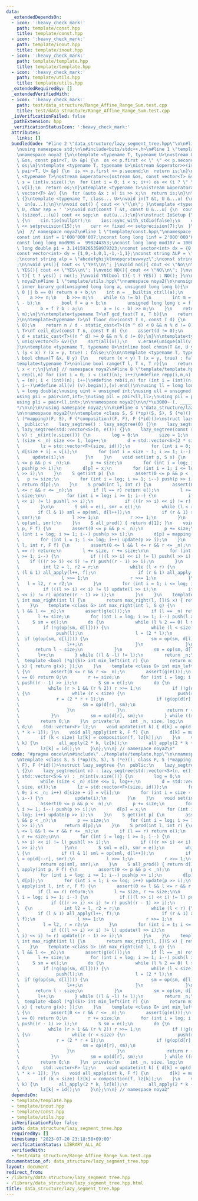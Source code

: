 ```yaml
---
data:
  _extendedDependsOn:
  - icon: ':heavy_check_mark:'
    path: template/const.hpp
    title: template/const.hpp
  - icon: ':heavy_check_mark:'
    path: template/inout.hpp
    title: template/inout.hpp
  - icon: ':heavy_check_mark:'
    path: template/template.hpp
    title: template/template.hpp
  - icon: ':heavy_check_mark:'
    path: template/utils.hpp
    title: template/utils.hpp
  _extendedRequiredBy: []
  _extendedVerifiedWith:
  - icon: ':heavy_check_mark:'
    path: test/data_structure/Range_Affine_Range_Sum.test.cpp
    title: test/data_structure/Range_Affine_Range_Sum.test.cpp
  _isVerificationFailed: false
  _pathExtension: hpp
  _verificationStatusIcon: ':heavy_check_mark:'
  attributes:
    links: []
  bundledCode: "#line 2 \"data_structure/lazy_segment_tree.hpp\"\n\n#line 2 \"template/template.hpp\"\
    \nusing namespace std;\n\n#include<bits/stdc++.h>\n#line 1 \"template/inout.hpp\"\
    \nnamespace noya2 {\n\ntemplate <typename T, typename U>\nostream &operator<<(ostream\
    \ &os, const pair<T, U> &p) {\n  os << p.first << \" \" << p.second;\n  return\
    \ os;\n}\ntemplate <typename T, typename U>\nistream &operator>>(istream &is,\
    \ pair<T, U> &p) {\n  is >> p.first >> p.second;\n  return is;\n}\n\ntemplate\
    \ <typename T>\nostream &operator<<(ostream &os, const vector<T> &v) {\n  int\
    \ s = (int)v.size();\n  for (int i = 0; i < s; i++) os << (i ? \" \" : \"\") <<\
    \ v[i];\n  return os;\n}\ntemplate <typename T>\nistream &operator>>(istream &is,\
    \ vector<T> &v) {\n  for (auto &x : v) is >> x;\n  return is;\n}\n\nvoid in()\
    \ {}\ntemplate <typename T, class... U>\nvoid in(T &t, U &...u) {\n  cin >> t;\n\
    \  in(u...);\n}\n\nvoid out() { cout << \"\\n\"; }\ntemplate <typename T, class...\
    \ U, char sep = ' '>\nvoid out(const T &t, const U &...u) {\n  cout << t;\n  if\
    \ (sizeof...(u)) cout << sep;\n  out(u...);\n}\n\nstruct IoSetup {\n  IoSetup()\
    \ {\n    cin.tie(nullptr);\n    ios::sync_with_stdio(false);\n    cout << fixed\
    \ << setprecision(15);\n    cerr << fixed << setprecision(7);\n  }\n} iosetup_noya2;\n\
    \n}  // namespace noya2\n#line 1 \"template/const.hpp\"\nnamespace noya2{\n\n\
    const int iinf = 1'000'000'007;\nconst long long linf = 2'000'000'000'000'000'000LL;\n\
    const long long mod998 =  998244353;\nconst long long mod107 = 1000000007;\nconst\
    \ long double pi = 3.14159265358979323;\nconst vector<int> dx = {0,1,0,-1,1,1,-1,-1};\n\
    const vector<int> dy = {1,0,-1,0,1,-1,-1,1};\nconst string ALP = \"ABCDEFGHIJKLMNOPQRSTUVWXYZ\"\
    ;\nconst string alp = \"abcdefghijklmnopqrstuvwxyz\";\nconst string NUM = \"0123456789\"\
    ;\n\nvoid yes(){ cout << \"Yes\\n\"; }\nvoid no(){ cout << \"No\\n\"; }\nvoid\
    \ YES(){ cout << \"YES\\n\"; }\nvoid NO(){ cout << \"NO\\n\"; }\nvoid yn(bool\
    \ t){ t ? yes() : no(); }\nvoid YN(bool t){ t ? YES() : NO(); }\n\n} // namespace\
    \ noya2\n#line 1 \"template/utils.hpp\"\nnamespace noya2{\n\nunsigned long long\
    \ inner_binary_gcd(unsigned long long a, unsigned long long b){\n    if (a ==\
    \ 0 || b == 0) return a + b;\n    int n = __builtin_ctzll(a);\n    int m = __builtin_ctzll(b);\n\
    \    a >>= n;\n    b >>= m;\n    while (a != b) {\n        int m = __builtin_ctzll(a\
    \ - b);\n        bool f = a > b;\n        unsigned long long c = f ? a : b;\n\
    \        b = f ? b : a;\n        a = (c - b) >> m;\n    }\n    return a << min(n,\
    \ m);\n}\n\ntemplate<typename T>\nT gcd_fast(T a, T b){\n    return static_cast<T>(inner_binary_gcd(abs(a),abs(b)));\n\
    }\n\ntemplate<typename T>\nT floor_div(const T n, const T d) {\n    assert(d !=\
    \ 0);\n    return n / d - static_cast<T>((n ^ d) < 0 && n % d != 0);\n}\n\ntemplate<typename\
    \ T>\nT ceil_div(const T n, const T d) {\n    assert(d != 0);\n    return n /\
    \ d + static_cast<T>((n ^ d) >= 0 && n % d != 0);\n}\n\ntemplate<typename T> void\
    \ uniq(vector<T> &v){\n    sort(all(v));\n    v.erase(unique(all(v)),v.end());\n\
    }\n\ntemplate <typename T, typename U>\ninline bool chmin(T &x, U y) {\n    return\
    \ (y < x) ? (x = y, true) : false;\n}\n\ntemplate <typename T, typename U>\ninline\
    \ bool chmax(T &x, U y) {\n    return (x < y) ? (x = y, true) : false;\n}\n\n\
    template<typename T>\ninline bool range(T l, T x, T r){\n    return l <= x &&\
    \ x < r;\n}\n\n} // namespace noya2\n#line 8 \"template/template.hpp\"\n\n#define\
    \ rep(i,n) for (int i = 0; i < (int)(n); i++)\n#define repp(i,m,n) for (int i\
    \ = (m); i < (int)(n); i++)\n#define reb(i,n) for (int i = (int)(n-1); i >= 0;\
    \ i--)\n#define all(v) (v).begin(),(v).end()\n\nusing ll = long long;\nusing ld\
    \ = long double;\nusing uint = unsigned int;\nusing ull = unsigned long long;\n\
    using pii = pair<int,int>;\nusing pll = pair<ll,ll>;\nusing pil = pair<int,ll>;\n\
    using pli = pair<ll,int>;\n\nnamespace noya2{\n\n/*\u3000~ (. _________ . /)\u3000\
    */\n\n}\n\nusing namespace noya2;\n\n\n#line 4 \"data_structure/lazy_segment_tree.hpp\"\
    \n\nnamespace noya2{\n\ntemplate <class S, S (*op)(S, S), S (*e)(), class F, S\
    \ (*mapping)(F, S), F (*composition)(F, F), F (*id)()>\nstruct lazy_segtree {\n\
    \  public:\n    lazy_segtree() : lazy_segtree(0) {}\n    lazy_segtree(int n) :\
    \ lazy_segtree(std::vector<S>(n, e())) {}\n    lazy_segtree(const std::vector<S>&\
    \ v) : _n(int(v.size())) {\n        log = 0;\n        size = 1;\n        while\
    \ (size < _n) size <<= 1, log++;\n        d = std::vector<S>(2 * size, e());\n\
    \        lz = std::vector<F>(size, id());\n        for (int i = 0; i < _n; i++)\
    \ d[size + i] = v[i];\n        for (int i = size - 1; i >= 1; i--) {\n       \
    \     update(i);\n        }\n    }\n    void set(int p, S x) {\n        assert(0\
    \ <= p && p < _n);\n        p += size;\n        for (int i = log; i >= 1; i--)\
    \ push(p >> i);\n        d[p] = x;\n        for (int i = 1; i <= log; i++) update(p\
    \ >> i);\n    }\n    S get(int p) {\n        assert(0 <= p && p < _n);\n     \
    \   p += size;\n        for (int i = log; i >= 1; i--) push(p >> i);\n       \
    \ return d[p];\n    }\n    S prod(int l, int r) {\n        assert(0 <= l && l\
    \ <= r && r <= _n);\n        if (l == r) return e();\n        l += size, r +=\
    \ size;\n\n        for (int i = log; i >= 1; i--) {\n            if (((l >> i)\
    \ << i) != l) push(l >> i);\n            if (((r >> i) << i) != r) push(r >> i);\n\
    \        }\n\n        S sml = e(), smr = e();\n        while (l < r) {\n     \
    \       if (l & 1) sml = op(sml, d[l++]);\n            if (r & 1) smr = op(d[--r],\
    \ smr);\n            l >>= 1;\n            r >>= 1;\n        }\n        return\
    \ op(sml, smr);\n    }\n    S all_prod() { return d[1]; }\n    void apply(int\
    \ p, F f) {\n        assert(0 <= p && p < _n);\n        p += size;\n        for\
    \ (int i = log; i >= 1; i--) push(p >> i);\n        d[p] = mapping(f, d[p]);\n\
    \        for (int i = 1; i <= log; i++) update(p >> i);\n    }\n    void apply(int\
    \ l, int r, F f) {\n        assert(0 <= l && l <= r && r <= _n);\n        if (l\
    \ == r) return;\n        l += size, r += size;\n\n        for (int i = log; i\
    \ >= 1; i--) {\n            if (((l >> i) << i) != l) push(l >> i);\n        \
    \    if (((r >> i) << i) != r) push((r - 1) >> i);\n        }\n        {\n   \
    \         int l2 = l, r2 = r;\n            while (l < r) {\n                if\
    \ (l & 1) all_apply(l++, f);\n                if (r & 1) all_apply(--r, f);\n\
    \                l >>= 1;\n                r >>= 1;\n            }\n         \
    \   l = l2, r = r2;\n        }\n        for (int i = 1; i <= log; i++) {\n   \
    \         if (((l >> i) << i) != l) update(l >> i);\n            if (((r >> i)\
    \ << i) != r) update((r - 1) >> i);\n        }\n    }\n    template <bool (*g)(S)>\
    \ int max_right(int l) {\n        return max_right(l, [](S x) { return g(x); });\n\
    \    }\n    template <class G> int max_right(int l, G g) {\n        assert(0 <=\
    \ l && l <= _n);\n        assert(g(e()));\n        if (l == _n) return _n;\n \
    \       l += size;\n        for (int i = log; i >= 1; i--) push(l >> i);\n   \
    \     S sm = e();\n        do {\n            while (l % 2 == 0) l >>= 1;\n   \
    \         if (!g(op(sm, d[l]))) {\n                while (l < size) {\n      \
    \              push(l);\n                    l = (2 * l);\n                  \
    \  if (g(op(sm, d[l]))) {\n                        sm = op(sm, d[l]);\n      \
    \                  l++;\n                    }\n                }\n          \
    \      return l - size;\n            }\n            sm = op(sm, d[l]);\n     \
    \       l++;\n        } while ((l & -l) != l);\n        return _n;\n    }\n  \
    \  template <bool (*g)(S)> int min_left(int r) {\n        return min_left(r, [](S\
    \ x) { return g(x); });\n    }\n    template <class G> int min_left(int r, G g)\
    \ {\n        assert(0 <= r && r <= _n);\n        assert(g(e()));\n        if (r\
    \ == 0) return 0;\n        r += size;\n        for (int i = log; i >= 1; i--)\
    \ push((r - 1) >> i);\n        S sm = e();\n        do {\n            r--;\n \
    \           while (r > 1 && (r % 2)) r >>= 1;\n            if (!g(op(d[r], sm)))\
    \ {\n                while (r < size) {\n                    push(r);\n      \
    \              r = (2 * r + 1);\n                    if (g(op(d[r], sm))) {\n\
    \                        sm = op(d[r], sm);\n                        r--;\n  \
    \                  }\n                }\n                return r + 1 - size;\n\
    \            }\n            sm = op(d[r], sm);\n        } while ((r & -r) != r);\n\
    \        return 0;\n    }\n  private:\n    int _n, size, log;\n    std::vector<S>\
    \ d;\n    std::vector<F> lz;\n    void update(int k) { d[k] = op(d[2 * k], d[2\
    \ * k + 1]); }\n    void all_apply(int k, F f) {\n        d[k] = mapping(f, d[k]);\n\
    \        if (k < size) lz[k] = composition(f, lz[k]);\n    }\n    void push(int\
    \ k) {\n        all_apply(2 * k, lz[k]);\n        all_apply(2 * k + 1, lz[k]);\n\
    \        lz[k] = id();\n    }\n};\n\n} // namespace noya2\n"
  code: "#pragma once\n\n#include\"../template/template.hpp\"\n\nnamespace noya2{\n\
    \ntemplate <class S, S (*op)(S, S), S (*e)(), class F, S (*mapping)(F, S), F (*composition)(F,\
    \ F), F (*id)()>\nstruct lazy_segtree {\n  public:\n    lazy_segtree() : lazy_segtree(0)\
    \ {}\n    lazy_segtree(int n) : lazy_segtree(std::vector<S>(n, e())) {}\n    lazy_segtree(const\
    \ std::vector<S>& v) : _n(int(v.size())) {\n        log = 0;\n        size = 1;\n\
    \        while (size < _n) size <<= 1, log++;\n        d = std::vector<S>(2 *\
    \ size, e());\n        lz = std::vector<F>(size, id());\n        for (int i =\
    \ 0; i < _n; i++) d[size + i] = v[i];\n        for (int i = size - 1; i >= 1;\
    \ i--) {\n            update(i);\n        }\n    }\n    void set(int p, S x) {\n\
    \        assert(0 <= p && p < _n);\n        p += size;\n        for (int i = log;\
    \ i >= 1; i--) push(p >> i);\n        d[p] = x;\n        for (int i = 1; i <=\
    \ log; i++) update(p >> i);\n    }\n    S get(int p) {\n        assert(0 <= p\
    \ && p < _n);\n        p += size;\n        for (int i = log; i >= 1; i--) push(p\
    \ >> i);\n        return d[p];\n    }\n    S prod(int l, int r) {\n        assert(0\
    \ <= l && l <= r && r <= _n);\n        if (l == r) return e();\n        l += size,\
    \ r += size;\n\n        for (int i = log; i >= 1; i--) {\n            if (((l\
    \ >> i) << i) != l) push(l >> i);\n            if (((r >> i) << i) != r) push(r\
    \ >> i);\n        }\n\n        S sml = e(), smr = e();\n        while (l < r)\
    \ {\n            if (l & 1) sml = op(sml, d[l++]);\n            if (r & 1) smr\
    \ = op(d[--r], smr);\n            l >>= 1;\n            r >>= 1;\n        }\n\
    \        return op(sml, smr);\n    }\n    S all_prod() { return d[1]; }\n    void\
    \ apply(int p, F f) {\n        assert(0 <= p && p < _n);\n        p += size;\n\
    \        for (int i = log; i >= 1; i--) push(p >> i);\n        d[p] = mapping(f,\
    \ d[p]);\n        for (int i = 1; i <= log; i++) update(p >> i);\n    }\n    void\
    \ apply(int l, int r, F f) {\n        assert(0 <= l && l <= r && r <= _n);\n \
    \       if (l == r) return;\n        l += size, r += size;\n\n        for (int\
    \ i = log; i >= 1; i--) {\n            if (((l >> i) << i) != l) push(l >> i);\n\
    \            if (((r >> i) << i) != r) push((r - 1) >> i);\n        }\n      \
    \  {\n            int l2 = l, r2 = r;\n            while (l < r) {\n         \
    \       if (l & 1) all_apply(l++, f);\n                if (r & 1) all_apply(--r,\
    \ f);\n                l >>= 1;\n                r >>= 1;\n            }\n   \
    \         l = l2, r = r2;\n        }\n        for (int i = 1; i <= log; i++) {\n\
    \            if (((l >> i) << i) != l) update(l >> i);\n            if (((r >>\
    \ i) << i) != r) update((r - 1) >> i);\n        }\n    }\n    template <bool (*g)(S)>\
    \ int max_right(int l) {\n        return max_right(l, [](S x) { return g(x); });\n\
    \    }\n    template <class G> int max_right(int l, G g) {\n        assert(0 <=\
    \ l && l <= _n);\n        assert(g(e()));\n        if (l == _n) return _n;\n \
    \       l += size;\n        for (int i = log; i >= 1; i--) push(l >> i);\n   \
    \     S sm = e();\n        do {\n            while (l % 2 == 0) l >>= 1;\n   \
    \         if (!g(op(sm, d[l]))) {\n                while (l < size) {\n      \
    \              push(l);\n                    l = (2 * l);\n                  \
    \  if (g(op(sm, d[l]))) {\n                        sm = op(sm, d[l]);\n      \
    \                  l++;\n                    }\n                }\n          \
    \      return l - size;\n            }\n            sm = op(sm, d[l]);\n     \
    \       l++;\n        } while ((l & -l) != l);\n        return _n;\n    }\n  \
    \  template <bool (*g)(S)> int min_left(int r) {\n        return min_left(r, [](S\
    \ x) { return g(x); });\n    }\n    template <class G> int min_left(int r, G g)\
    \ {\n        assert(0 <= r && r <= _n);\n        assert(g(e()));\n        if (r\
    \ == 0) return 0;\n        r += size;\n        for (int i = log; i >= 1; i--)\
    \ push((r - 1) >> i);\n        S sm = e();\n        do {\n            r--;\n \
    \           while (r > 1 && (r % 2)) r >>= 1;\n            if (!g(op(d[r], sm)))\
    \ {\n                while (r < size) {\n                    push(r);\n      \
    \              r = (2 * r + 1);\n                    if (g(op(d[r], sm))) {\n\
    \                        sm = op(d[r], sm);\n                        r--;\n  \
    \                  }\n                }\n                return r + 1 - size;\n\
    \            }\n            sm = op(d[r], sm);\n        } while ((r & -r) != r);\n\
    \        return 0;\n    }\n  private:\n    int _n, size, log;\n    std::vector<S>\
    \ d;\n    std::vector<F> lz;\n    void update(int k) { d[k] = op(d[2 * k], d[2\
    \ * k + 1]); }\n    void all_apply(int k, F f) {\n        d[k] = mapping(f, d[k]);\n\
    \        if (k < size) lz[k] = composition(f, lz[k]);\n    }\n    void push(int\
    \ k) {\n        all_apply(2 * k, lz[k]);\n        all_apply(2 * k + 1, lz[k]);\n\
    \        lz[k] = id();\n    }\n};\n\n} // namespace noya2"
  dependsOn:
  - template/template.hpp
  - template/inout.hpp
  - template/const.hpp
  - template/utils.hpp
  isVerificationFile: false
  path: data_structure/lazy_segment_tree.hpp
  requiredBy: []
  timestamp: '2023-07-20 23:18:58+09:00'
  verificationStatus: LIBRARY_ALL_AC
  verifiedWith:
  - test/data_structure/Range_Affine_Range_Sum.test.cpp
documentation_of: data_structure/lazy_segment_tree.hpp
layout: document
redirect_from:
- /library/data_structure/lazy_segment_tree.hpp
- /library/data_structure/lazy_segment_tree.hpp.html
title: data_structure/lazy_segment_tree.hpp
---
```

